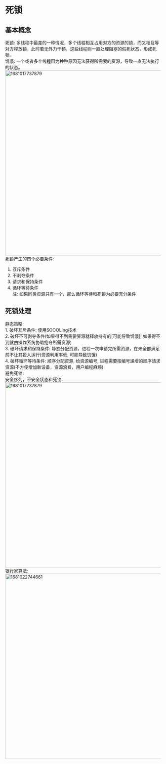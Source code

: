 # 死锁
  ## 基本概念
  死锁: 多线程中最差的一种情况，多个线程相互占用对方的资源的锁，而又相互等对方释放锁，此时若无外力干预，这些线程则一直处理阻塞的假死状态，形成死锁。<br/>
  饥饿: 一个或者多个线程因为种种原因无法获得所需要的资源，导致一直无法执行的状态。<br/>
<img width="600" alt="1681017737879" src="https://user-images.githubusercontent.com/86211987/230755905-1f75a36c-ce68-4a91-bf21-d3537815518a.png"><br/>
  死锁产生的四个必要条件:<br/>
  1. 互斥条件<br/>
  2. 不剥夺条件<br/>
  3. 请求和保持条件<br/>
  4. 循环等待条件<br/>
  注: 如果同类资源只有一个，那么循环等待和死锁为必要充分条件<br/>
  ## 死锁处理
   静态策略: <br/>
    1. 破坏互斥条件: 使用SOOOLing技术<br/>
    2. 破坏不可剥夺条件(如果得不到需要资源就释放持有的[可能导致饥饿]; 如果得不到就由操作系统协助抢夺所需资源)<br/>
    3. 破坏请求和保持条件: 静态分配资源，进程一次申请完所需资源，在未全部满足前不让其投入运行(资源利用率低, 可能导致饥饿)<br/>
    4. 破坏循环等待条件: 顺序分配资源, 给资源编号, 进程需要按编号递增的顺序请求资源(不方便增加新设备，资源浪费，用户编程麻烦)<br/>
   避免死锁: <br/>
    安全序列，不安全状态和死锁: <br/>
    <img width="600" alt="1681017737879" src="https://user-images.githubusercontent.com/86211987/230758214-d9c07b7b-436b-4925-b06d-893a28643e54.png"><br/>
    银行家算法: <br/>
    <img width="600" alt="1681022744661" src="https://user-images.githubusercontent.com/86211987/230758649-7c7991ff-00b1-4d5c-a350-802771fabf4c.png">


